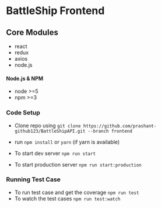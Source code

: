 # BattleShip Frontend

## Core Modules
 - react
 - redux
 - axios
 - node.js
#### Node.js & NPM 
 - node >=5
 - npm >=3
 
### Code Setup
 - Clone repo using ```git clone https://github.com/prashant-github123/BattleShipAPI.git --branch frontend```
 - run ``npm install`` or ``yarn`` (if yarn is available)
 
 - To start dev server ``npm run start``
 - To start production server ``npm run start:production``
 
 ### Running Test Case
 - To run test case and get the coverage `npm run test`
 - To watch the test cases `npm run test:watch`
 
 
 
 
 
 
